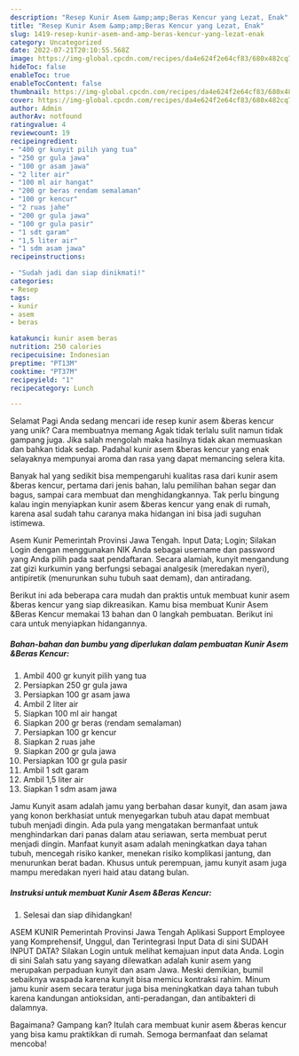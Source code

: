```yaml
---
description: "Resep Kunir Asem &amp;amp;Beras Kencur yang Lezat, Enak"
title: "Resep Kunir Asem &amp;amp;Beras Kencur yang Lezat, Enak"
slug: 1419-resep-kunir-asem-and-amp-beras-kencur-yang-lezat-enak
category: Uncategorized
date: 2022-07-21T20:10:55.568Z
image: https://img-global.cpcdn.com/recipes/da4e624f2e64cf83/680x482cq70/kunir-asem-beras-kencur-foto-resep-utama.jpg
hideToc: false
enableToc: true
enableTocContent: false
thumbnail: https://img-global.cpcdn.com/recipes/da4e624f2e64cf83/680x482cq70/kunir-asem-beras-kencur-foto-resep-utama.jpg
cover: https://img-global.cpcdn.com/recipes/da4e624f2e64cf83/680x482cq70/kunir-asem-beras-kencur-foto-resep-utama.jpg
author: Admin
authorAv: notfound
ratingvalue: 4
reviewcount: 19
recipeingredient:
- "400 gr kunyit pilih yang tua"
- "250 gr gula jawa"
- "100 gr asam jawa"
- "2 liter air"
- "100 ml air hangat"
- "200 gr beras rendam semalaman"
- "100 gr kencur"
- "2 ruas jahe"
- "200 gr gula jawa"
- "100 gr gula pasir"
- "1 sdt garam"
- "1,5 liter air"
- "1 sdm asam jawa"
recipeinstructions:

- "Sudah jadi dan siap dinikmati!"
categories:
- Resep
tags:
- kunir
- asem
- beras

katakunci: kunir asem beras 
nutrition: 250 calories
recipecuisine: Indonesian
preptime: "PT13M"
cooktime: "PT37M"
recipeyield: "1"
recipecategory: Lunch

---
```



Selamat Pagi Anda sedang mencari ide resep kunir asem &amp;beras kencur yang unik? Cara membuatnya memang Agak tidak terlalu sulit namun tidak gampang juga. Jika salah mengolah maka hasilnya tidak akan memuaskan dan bahkan tidak sedap. Padahal kunir asem &amp;beras kencur yang enak selayaknya mempunyai aroma dan rasa yang dapat memancing selera kita.


Banyak hal yang sedikit bisa mempengaruhi kualitas rasa dari kunir asem &amp;beras kencur, pertama dari jenis bahan, lalu pemilihan bahan segar dan bagus, sampai cara membuat dan menghidangkannya. Tak perlu bingung kalau ingin menyiapkan kunir asem &amp;beras kencur yang enak di rumah, karena asal sudah tahu caranya maka hidangan ini bisa jadi suguhan istimewa.

Asem Kunir Pemerintah Provinsi Jawa Tengah. Input Data; Login; Silakan Login dengan menggunakan NIK Anda sebagai username dan password yang Anda pilih pada saat pendaftaran. Secara alamiah, kunyit mengandung zat gizi kurkumin yang berfungsi sebagai analgesik (meredakan nyeri), antipiretik (menurunkan suhu tubuh saat demam), dan antiradang.


Berikut ini ada beberapa cara mudah dan praktis untuk membuat kunir asem &amp;beras kencur yang siap dikreasikan. Kamu bisa membuat Kunir Asem &amp;Beras Kencur memakai 13 bahan dan 0 langkah pembuatan. Berikut ini cara untuk menyiapkan hidangannya.

<!--inarticleads1-->

##### Bahan-bahan dan bumbu yang diperlukan dalam pembuatan Kunir Asem &amp;Beras Kencur:

1. Ambil 400 gr kunyit pilih yang tua
1. Persiapkan 250 gr gula jawa
1. Persiapkan 100 gr asam jawa
1. Ambil 2 liter air
1. Siapkan 100 ml air hangat
1. Siapkan 200 gr beras (rendam semalaman)
1. Persiapkan 100 gr kencur
1. Siapkan 2 ruas jahe
1. Siapkan 200 gr gula jawa
1. Persiapkan 100 gr gula pasir
1. Ambil 1 sdt garam
1. Ambil 1,5 liter air
1. Siapkan 1 sdm asam jawa


Jamu Kunyit asam adalah jamu yang berbahan dasar kunyit, dan asam jawa yang konon berkhasiat untuk menyegarkan tubuh atau dapat membuat tubuh menjadi dingin. Ada pula yang mengatakan bermanfaat untuk menghindarkan dari panas dalam atau seriawan, serta membuat perut menjadi dingin. Manfaat kunyit asam adalah meningkatkan daya tahan tubuh, mencegah risiko kanker, menekan risiko komplikasi jantung, dan menurunkan berat badan. Khusus untuk perempuan, jamu kunyit asam juga mampu meredakan nyeri haid atau datang bulan. 

<!--inarticleads2-->

##### Instruksi untuk membuat Kunir Asem &amp;Beras Kencur:


1. Selesai dan siap dihidangkan!

ASEM KUNIR Pemerintah Provinsi Jawa Tengah Aplikasi Support Employee yang Komprehensif, Unggul, dan Terintegrasi Input Data di sini SUDAH INPUT DATA? Silakan Login untuk melihat kemajuan input data Anda. Login di sini Salah satu yang sayang dilewatkan adalah kunir asem yang merupakan perpaduan kunyit dan asam Jawa. Meski demikian, bumil sebaiknya waspada karena kunyit bisa memicu kontraksi rahim. Minum jamu kunir asem secara teratur juga bisa meningkatkan daya tahan tubuh karena kandungan antioksidan, anti-peradangan, dan antibakteri di dalamnya. 

Bagaimana? Gampang kan? Itulah cara membuat kunir asem &amp;beras kencur yang bisa kamu praktikkan di rumah. Semoga bermanfaat dan selamat mencoba!
